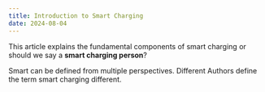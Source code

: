 ```yaml
---
title: Introduction to Smart Charging
date: 2024-08-04
---
```

This article explains the fundamental components of smart charging or should we say a **smart charging person**?
<!--more-->
Smart can be defined from multiple perspectives. Different Authors define the term smart charging different.
